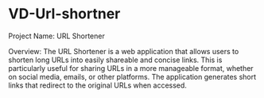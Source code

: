# VD-Url-shortner
Project Name: URL Shortener

Overview: The URL Shortener is a web application that allows users to shorten long URLs into easily shareable and concise links. This is particularly useful for sharing URLs in a more manageable format, whether on social media, emails, or other platforms. The application generates short links that redirect to the original URLs when accessed.
